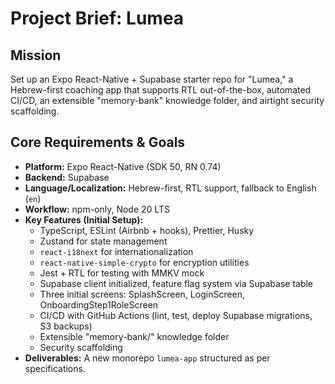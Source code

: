 # Project Brief: Lumea

## Mission

Set up an Expo React-Native + Supabase starter repo for "Lumea," a Hebrew-first coaching app that supports RTL out-of-the-box, automated CI/CD, an extensible "memory-bank" knowledge folder, and airtight security scaffolding.

## Core Requirements & Goals

*   **Platform:** Expo React-Native (SDK 50, RN 0.74)
*   **Backend:** Supabase
*   **Language/Localization:** Hebrew-first, RTL support, fallback to English (`en`)
*   **Workflow:** npm-only, Node 20 LTS
*   **Key Features (Initial Setup):**
    *   TypeScript, ESLint (Airbnb + hooks), Prettier, Husky
    *   Zustand for state management
    *   `react-i18next` for internationalization
    *   `react-native-simple-crypto` for encryption utilities
    *   Jest + RTL for testing with MMKV mock
    *   Supabase client initialized, feature flag system via Supabase table
    *   Three initial screens: SplashScreen, LoginScreen, OnboardingStep1RoleScreen
    *   CI/CD with GitHub Actions (lint, test, deploy Supabase migrations, S3 backups)
    *   Extensible "memory-bank/" knowledge folder
    *   Security scaffolding
*   **Deliverables:** A new monorepo `lumea-app` structured as per specifications. 